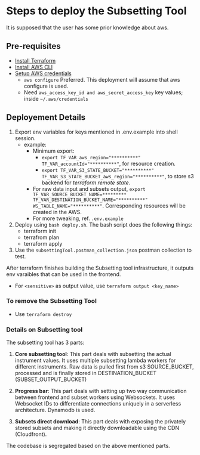 # Steps to deploy the Subsetting Tool

It is supposed that the user has some prior knowledge about aws.

## Pre-requisites


- [Install Terraform](https://developer.hashicorp.com/terraform/tutorials/aws-get-started/install-cli)
- [Install AWS CLI](https://docs.aws.amazon.com/cli/latest/userguide/cli-chap-getting-started.html)
- [Setup AWS credentials](https://docs.aws.amazon.com/cli/latest/userguide/cli-chap-configure.html)
  - `aws configure` Preferred. This deployment will assume that aws configure is used.
  - Need ```aws_access_key_id and aws_secret_access_key``` key values; inside `~/.aws/credentials`

## Deployement Details

1. Export env variables for keys mentioned in .env.example into shell session.
     - example:
        - Minimum export:
            - `export TF_VAR_aws_region="**********" TF_VAR_accountId="**********"`, for resource creation.
            - `export TF_VAR_S3_STATE_BUCKET="**********" TF_VAR_S3_STATE_BUCKET_aws_region="**********"`, to store s3 backend for <i>terraform remote state</i>.
        - For raw data input and subsets output, `export TF_VAR_SOURCE_BUCKET_NAME=********* TF_VAR_DESTINATION_BUCKET_NAME="**********" WS_TABLE_NAME="**********"`. Corresponding resources will be created in the AWS.
        - For more tweaking, ref. `.env.example`
2. Deploy using `bash deploy.sh`. The bash script does the following things:
      - terraform init
      - terrafrom plan
      - terraform apply
3. Use the `subsettingTool.postman_collection.json` postman collection to test.

After terraform finishes building the Subsetting tool infrastructure, it outputs env varaibles that can be used in the frontend.

   - For `<sensitive>` as output value, use `terraform output <key_name>`

### To remove the Subsetting Tool

- Use `terraform destroy`

### Details on Subsetting tool

The subsetting tool has 3 parts:

1. <b>Core subsetting tool</b>: This part deals with subsetting the actual instrument values. It uses multiple subsetting lambda workers for different instruments. Raw data is pulled first from s3 SOURCE_BUCKET, processed and is finally stored in DESTINATION_BUCKET (SUBSET_OUTPUT_BUCKET)

2. <b>Progress bar</b>: This part deals with setting up two way communication between frontend and subset workers using Websockets. It uses Websocket IDs to differentiate connections uniquely in a serverless architecture. Dynamodb is used.

3. <b>Subsets direct download</b>: This part deals with exposing the privately stored subsets and making it directly downloadable using the CDN (Cloudfront).

The codebase is segregated based on the above mentioned parts.

